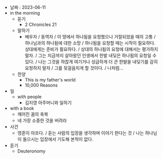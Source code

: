 - 날짜 : 2023-06-11
- in the morning
	- 듣기
		- 2 Chronicles 21
	- 말하기
		-  배우자 / 동역자 / 이 땅에서 하나됨을 요청했으나 거절되었을 때의 고통 / 하나님과의 하나됨에 대한 소망 / 하나됨을 요청할 때는 시작이 필요하다. 상대에게는 준비가 필요하다. / 상대의 하나됨의 요청에 대해서는 평가하지 말자. / 그는 지금까지 살아왔던 인생에서 한발 내딪은 하나됨의 요청일 수 있다. / 나는 그것을 하찮게 여기거나 성급하게 더 큰 한발을 내딪기를 감히 요청하지 말자 / 그를 뒷걸음치게 할 것이다. / 나처럼...
	- 찬양
		- This is my father's world
		- 10,000 Reasons
- 일
	- with people
		- 김지영 아주머니와 일하기
- with a book
	- 깨어진 꿈의 축복
	- 네 가장 소중한 것을 버려라
- 사건
	- 영혼이 아프다. / 듣는 사람의 입장을 생각하며 이야기 한다는 것 / 나는 하나님이 들으시는 입장에서 기도해 본적이 없다.
- 듣기
	- Deuteronomy 

